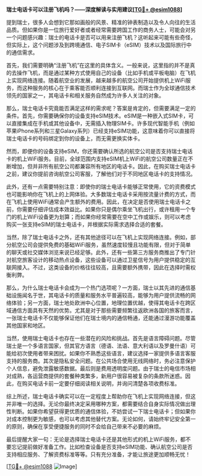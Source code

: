 **瑞士电话卡可以注册飞机吗？——深度解读与实用建议[[TG💪+ @esim1088](https://t.me/s/esim1088)]**

提到瑞士，很多人会想到它那如画般的风景、精准的钟表制造以及令人向往的生活品质。但如果你是一位旅行爱好者或者经常需要跨国工作的商务人士，可能会对另一个问题感兴趣：瑞士的电话卡是否可以用来注册飞机？这听起来可能有些奇怪，但实际上，这个问题涉及到跨境通信、电子SIM卡（eSIM）技术以及国际旅行中的通信需求。

首先，我们需要明确“注册飞机”在这里的具体含义。一般来说，这里指的并不是真的去操作飞机，而是通过某种方式使用自己的设备（比如手机或平板电脑）在飞机上实现网络连接。随着航空业的发展，越来越多的航空公司开始提供机上WiFi服务，而这种服务的核心在于乘客能否顺利连接到互联网。而瑞士作为全球通信技术领先的国家之一，其电话卡和相关服务自然成为许多人关注的对象。

那么，瑞士电话卡究竟能否满足这样的需求呢？答案是肯定的，但需要满足一定的条件。首先，你需要确保你的设备支持eSIM技术。eSIM是一种嵌入式SIM卡，可以直接集成在手机或其他设备中，无需插入物理SIM卡。许多现代智能手机（例如苹果iPhone系列和三星Galaxy系列）已经支持eSIM功能，这意味着你可以直接将瑞士电话卡的号码绑定到你的设备上，而无需更换实体卡。

然而，即便你的设备支持eSIM，你还需要确认所选的航空公司是否支持瑞士电话卡的机上WiFi服务。目前，全球范围内支持eSIM机上WiFi的航空公司数量正在不断增加，但并非所有航空公司都兼容所有地区的电话卡。因此，在购买瑞士电话卡之前，建议你提前咨询航空公司客服，了解他们对于不同地区电话卡的支持情况。

此外，还有一点需要特别注意：即使你的瑞士电话卡能够正常使用，它的资费模式也可能影响你在飞机上的上网体验。大多数瑞士电话卡采用按流量计费的方式，而在飞机上使用WiFi通常会产生额外的费用。因此，在决定是否使用瑞士电话卡之前，你需要仔细评估成本效益比。如果你只是偶尔乘坐飞机出行，或许租用一个专门的机上WiFi设备更为划算；而如果你经常需要在空中工作或娱乐，则可以考虑购买一张支持eSIM的瑞士电话卡，并根据实际需求选择合适的套餐。

当然，除了瑞士电话卡之外，还有其他途径可以在飞机上实现网络连接。例如，部分航空公司会提供免费的基础WiFi服务，虽然速度较慢且功能有限，但对于简单的聊天或社交媒体浏览来说已经足够。此外，还有一些第三方服务商推出了专门针对航空旅客设计的移动热点设备，这些设备可以通过卫星信号为用户提供稳定的互联网接入。不过，这类设备的价格往往较高，且需要额外携带，因此在选择时需权衡利弊。

那么，为什么瑞士电话卡会成为一个热门选项呢？一方面，瑞士以其先进的通信基础设施闻名于世，其电话卡的质量和服务水平普遍较高，能够为用户提供流畅的网络体验；另一方面，瑞士地处欧洲中心位置，地理位置优越，使得其电话卡在跨区域通信方面具有天然的优势。尤其是对于那些需要频繁往返欧洲各国的旅客而言，一张瑞士电话卡不仅能够保证他们在瑞士境内的通信畅通，还能通过漫游功能覆盖其他国家和地区。

当然，使用瑞士电话卡也存在一些潜在的风险和挑战。首先是语言障碍问题。尽管瑞士是一个多语言国家，但其官方语言（德语、法语、意大利语以及罗曼什语）可能给初次使用者带来困扰。如果你不熟悉这些语言，建议选择一家提供多语言客服支持的服务商。其次是隐私安全问题。在公共场合使用无线网络时，务必注意保护个人信息，避免泄露敏感数据。最后则是费用透明度问题。由于瑞士的电信市场相对成熟，各运营商提供的套餐种类繁多，新用户很容易被复杂的条款所迷惑。因此，在购买电话卡前一定要仔细阅读相关说明，并询问清楚各项收费标准。

综上所述，瑞士电话卡确实可以在一定程度上帮助你在飞机上实现网络连接，但这并非唯一的选择。无论你最终决定采用哪种方案，都需要结合自身实际情况做出理性判断。如果你希望获得更优质的通信体验，不妨尝试一下瑞士电话卡；但如果你对成本控制更为敏感，也可以考虑其他替代方案。无论如何，请始终牢记安全第一的原则，确保在享受便捷服务的同时不会给自己带来不必要的麻烦。

最后提醒大家一句：无论是选择瑞士电话卡还是其他形式的机上WiFi服务，都不要忘记提前做好准备工作。比如检查设备是否支持eSIM功能、确认航空公司是否支持相应服务、了解资费标准等等。只有充分准备，才能让旅途更加顺畅无忧！

[[TG💪+ @esim1088](https://t.me/s/esim1088) ![Image](https://i.postimg.cc/4NQfJmqS/Snipaste-2025-05-13-00-14-12.png)]